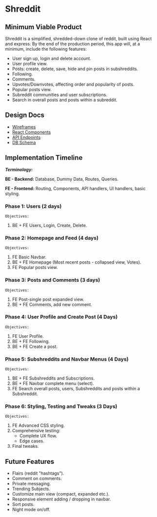 # Shreddit

## Minimum Viable Product
Shreddit is a simplified, shredded-down clone of reddit, built using React and express. By the end of the production period, this app will, at a minimum, include the following features:

* User sign up, login and delete account.
* User profile view.
* Posts: create, delete, save, hide and pin posts in subshreddits.
* Following.
* Comments.
* Upvotes/Downvotes, affecting order and popularity of posts.
* Popular posts view.
* Subreddit communities and user subscriptions.
* Search in overall posts and posts within a subreddit.

## Design Docs
* [Wireframes](./wireframes)
* [React Components](./Components.md)
* [API Endpoints](./API_Endpoints.md)
* [DB Schema](./Schema.md)

## Implementation Timeline

***Terminology:***

**BE - Backend:** Database, Dummy Data, Routes, Queries.

**FE - Frontend:** Routing, Components, API handlers, UI handlers, basic styling.

### Phase 1: Users (2 days) ###
`Objectives:`
1. BE + FE Users, Login, Create, Delete.

### Phase 2: Homepage and Feed (4 days) ###
`Objectives:`
1. FE Basic Navbar.
2. BE + FE Homepage (Most recent posts - collapsed view, Votes).
4. FE Popular posts view.

### Phase 3: Posts and Comments (3 days) ###
`Objectives:`
1. FE Post-single post expanded view.
2. BE + FE Comments, add new comment.

### Phase 4: User Profile and Create Post (4 Days) ###
`Objectives:`
1. FE User Profile.
2. BE     + FE Following.
3. BE + FE Create a post.

### Phase 5: Subshreddits and Navbar Menus (4 Days) ###
`Objectives:`
1. BE + FE Subshreddits and Subscriptions.
2. BE + FE Navbar complete menu (select).
3. FE Search overall posts, users, Subshreddits and posts within a Subshreddit.

### Phase 6: Styling, Testing and Tweaks (3 Days) ###
`Objectives:`
1. FE Advanced CSS styling.
2. Comprehensive testing:
    * Complete UX flow.
    * Edge cases.
3. Final tweaks.

## Future Features
* Flairs (reddit "hashtags").
* Comment on comments.
* Private messaging.
* Trending Subjects.
* Customize main view (compact, expanded etc.).
* Responsive element adding / dropping in navbar.
* Sort posts.
* Night mode on/off.
